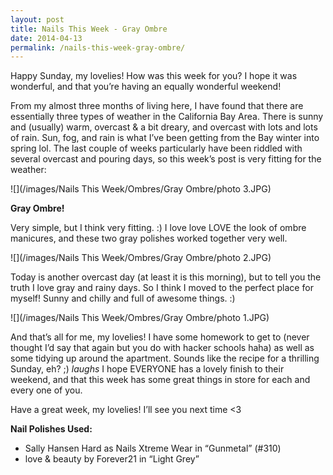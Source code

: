 ```yaml
---
layout: post
title: Nails This Week - Gray Ombre
date: 2014-04-13
permalink: /nails-this-week-gray-ombre/
---
```


Happy Sunday, my lovelies! How was this week for you? I hope it was wonderful, and that you’re having an equally wonderful weekend!

From my almost three months of living here, I have found that there are essentially three types of weather in the California Bay Area. There is sunny and (usually) warm, overcast & a bit dreary, and overcast with lots and lots of rain. Sun, fog, and rain is what I’ve been getting from the Bay winter into spring lol. The last couple of weeks particularly have been riddled with several overcast and pouring days, so this week’s post is very fitting for the weather:

![](/images/Nails This Week/Ombres/Gray Ombre/photo 3.JPG)

**Gray Ombre!**

Very simple, but I think very fitting. :) I love love LOVE the look of ombre manicures, and these two gray polishes worked together very well.

![](/images/Nails This Week/Ombres/Gray Ombre/photo 2.JPG)

Today is another overcast day (at least it is this morning), but to tell you the truth I love gray and rainy days. So I think I moved to the perfect place for myself! Sunny and chilly and full of awesome things. :)

![](/images/Nails This Week/Ombres/Gray Ombre/photo 1.JPG)

And that’s all for me, my lovelies! I have some homework to get to (never thought I’d say that again but you do with hacker schools haha) as well as some tidying up around the apartment. Sounds like the recipe for a thrilling Sunday, eh? ;) *laughs* I hope EVERYONE has a lovely finish to their weekend, and that this week has some great things in store for each and every one of you.

Have a great week, my lovelies! I’ll see you next time <3

**Nail Polishes Used:**

- Sally Hansen Hard as Nails Xtreme Wear in “Gunmetal” (#310)
- love & beauty by Forever21 in “Light Grey”